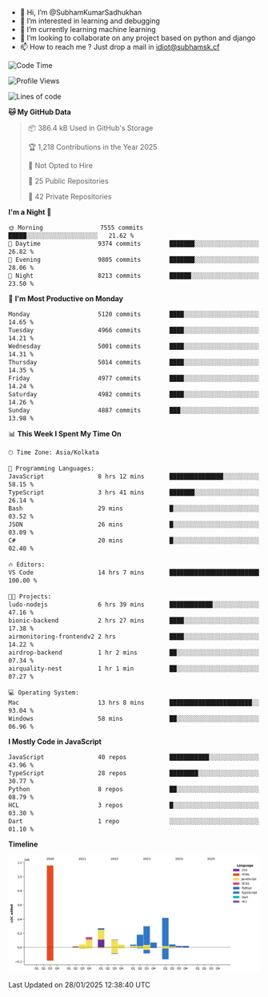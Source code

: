 - 👋 Hi, I’m @SubhamKumarSadhukhan
- 👀 I’m interested in learning and debugging
- 🌱 I’m currently learning machine learning
- 💞️ I’m looking to collaborate on any project based on python and django
- 📫 How to reach me ?
      Just drop a mail in idiot@subhamsk.cf

<!---
SubhamKumarSadhukhan/SubhamKumarSadhukhan is a ✨ special ✨ repository because its `README.md` (this file) appears on your GitHub profile.
You can click the Preview link to take a look at your changes.
--->


<!--START_SECTION:waka-->
![Code Time](http://img.shields.io/badge/Code%20Time-2%2C734%20hrs%2028%20mins-blue)

![Profile Views](http://img.shields.io/badge/Profile%20Views-0-blue)

![Lines of code](https://img.shields.io/badge/From%20Hello%20World%20I%27ve%20Written-2.8%20million%20lines%20of%20code-blue)

**🐱 My GitHub Data** 

> 📦 386.4 kB Used in GitHub's Storage 
 > 
> 🏆 1,218 Contributions in the Year 2025
 > 
> 🚫 Not Opted to Hire
 > 
> 📜 25 Public Repositories 
 > 
> 🔑 42 Private Repositories 
 > 
**I'm a Night 🦉** 

```text
🌞 Morning                7555 commits        █████░░░░░░░░░░░░░░░░░░░░   21.62 % 
🌆 Daytime                9374 commits        ███████░░░░░░░░░░░░░░░░░░   26.82 % 
🌃 Evening                9805 commits        ███████░░░░░░░░░░░░░░░░░░   28.06 % 
🌙 Night                  8213 commits        ██████░░░░░░░░░░░░░░░░░░░   23.50 % 
```
📅 **I'm Most Productive on Monday** 

```text
Monday                   5120 commits        ████░░░░░░░░░░░░░░░░░░░░░   14.65 % 
Tuesday                  4966 commits        ████░░░░░░░░░░░░░░░░░░░░░   14.21 % 
Wednesday                5001 commits        ████░░░░░░░░░░░░░░░░░░░░░   14.31 % 
Thursday                 5014 commits        ████░░░░░░░░░░░░░░░░░░░░░   14.35 % 
Friday                   4977 commits        ████░░░░░░░░░░░░░░░░░░░░░   14.24 % 
Saturday                 4982 commits        ████░░░░░░░░░░░░░░░░░░░░░   14.26 % 
Sunday                   4887 commits        ███░░░░░░░░░░░░░░░░░░░░░░   13.98 % 
```


📊 **This Week I Spent My Time On** 

```text
🕑︎ Time Zone: Asia/Kolkata

💬 Programming Languages: 
JavaScript               8 hrs 12 mins       ███████████████░░░░░░░░░░   58.15 % 
TypeScript               3 hrs 41 mins       ███████░░░░░░░░░░░░░░░░░░   26.14 % 
Bash                     29 mins             █░░░░░░░░░░░░░░░░░░░░░░░░   03.52 % 
JSON                     26 mins             █░░░░░░░░░░░░░░░░░░░░░░░░   03.09 % 
C#                       20 mins             █░░░░░░░░░░░░░░░░░░░░░░░░   02.40 % 

🔥 Editors: 
VS Code                  14 hrs 7 mins       █████████████████████████   100.00 % 

🐱‍💻 Projects: 
ludo-nodejs              6 hrs 39 mins       ████████████░░░░░░░░░░░░░   47.16 % 
bionic-backend           2 hrs 27 mins       ████░░░░░░░░░░░░░░░░░░░░░   17.38 % 
airmonitoring-frontendv2 2 hrs               ████░░░░░░░░░░░░░░░░░░░░░   14.22 % 
airdrop-backend          1 hr 2 mins         ██░░░░░░░░░░░░░░░░░░░░░░░   07.34 % 
airquality-nest          1 hr 1 min          ██░░░░░░░░░░░░░░░░░░░░░░░   07.27 % 

💻 Operating System: 
Mac                      13 hrs 8 mins       ███████████████████████░░   93.04 % 
Windows                  58 mins             ██░░░░░░░░░░░░░░░░░░░░░░░   06.96 % 
```

**I Mostly Code in JavaScript** 

```text
JavaScript               40 repos            ███████████░░░░░░░░░░░░░░   43.96 % 
TypeScript               28 repos            ████████░░░░░░░░░░░░░░░░░   30.77 % 
Python                   8 repos             ██░░░░░░░░░░░░░░░░░░░░░░░   08.79 % 
HCL                      3 repos             █░░░░░░░░░░░░░░░░░░░░░░░░   03.30 % 
Dart                     1 repo              ░░░░░░░░░░░░░░░░░░░░░░░░░   01.10 % 
```



**Timeline**

![Lines of Code chart](https://raw.githubusercontent.com/SubhamKumarSadhukhan/SubhamKumarSadhukhan/main/assets/bar_graph.png)


 Last Updated on 28/01/2025 12:38:40 UTC
<!--END_SECTION:waka-->
